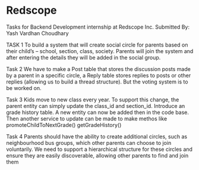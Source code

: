 # Redscope
Tasks for Backend Development internship at Redscope Inc.
Submitted By: Yash Vardhan Choudhary 



TASK 1
To build a system that will create social circle for parents based on their child’s – school, section, class, society.
Parents will join the system and after entering the details they will be added in the social group.
 
 
Task 2 
We have to make  a Post table that stores the discussion posts made by a parent in a specific circle, a Reply table stores replies to posts or other replies (allowing us to build a thread structure). 
But the voting system is to be worked on.

Task 3
Kids move to new class every year.
To support this change, the parent entity can simply update the class_id and section_id. Introduce  an grade history table. A new entity can now be added then in the code base.
Then another service to update can be made to make methos like promoteChildToNextGrade() 
getGradeHistory()

Task 4
Parents should have the ability to create additional circles, such as neighbourhood bus groups, which other parents can choose to join voluntarily. We need to support a hierarchical structure for these circles and ensure they are easily discoverable, allowing other parents to find and join them
